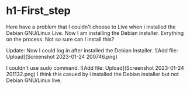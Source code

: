 # h1-First_step

Here have a problem that I couldn't choose to Live when i installed the Debian GNU/Linux Live.
Now I am installing the Debian installer. Evrything on the process. Not so sure can I install this? 

Update:
Now I could log in after installed the Debian Installer.
![Add file: Upload](Screenshot 2023-01-24 200746.png)

I couldn't use sudo command. 
![Add file: Upload](Screenshot 2023-01-24 201132.png)
I think this casued by i installed the Debian installer but not Debian GNU/Linux live.
